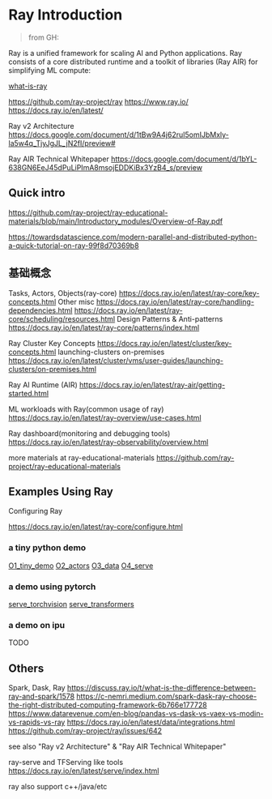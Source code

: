 <!-- TOC
# Ray Introduction
## Quick intro
## 基础概念
## Examples Using Ray
## Others
-->

<!-- links are based on ray v2.3.1 -->

<!-- see this repo at https://github.com/gglin001/ray_intro -->

# Ray Introduction

> from GH:

Ray is a unified framework for scaling AI and Python applications. Ray consists of a core distributed runtime and a toolkit of libraries (Ray AIR) for simplifying ML compute:

[what-is-ray](imgs/what-is-ray-padded.svg)

https://github.com/ray-project/ray
https://www.ray.io/
https://docs.ray.io/en/latest/

Ray v2 Architecture
https://docs.google.com/document/d/1tBw9A4j62ruI5omIJbMxly-la5w4q_TjyJgJL_jN2fI/preview#

Ray AIR Technical Whitepaper
https://docs.google.com/document/d/1bYL-638GN6EeJ45dPuLiPImA8msojEDDKiBx3YzB4_s/preview

## Quick intro

https://github.com/ray-project/ray-educational-materials/blob/main/Introductory_modules/Overview-of-Ray.pdf

https://towardsdatascience.com/modern-parallel-and-distributed-python-a-quick-tutorial-on-ray-99f8d70369b8

## 基础概念

Tasks, Actors, Objects(ray-core)
https://docs.ray.io/en/latest/ray-core/key-concepts.html
Other misc
https://docs.ray.io/en/latest/ray-core/handling-dependencies.html
https://docs.ray.io/en/latest/ray-core/scheduling/resources.html
Design Patterns & Anti-patterns
https://docs.ray.io/en/latest/ray-core/patterns/index.html

Ray Cluster Key Concepts
https://docs.ray.io/en/latest/cluster/key-concepts.html
launching-clusters on-premises
https://docs.ray.io/en/latest/cluster/vms/user-guides/launching-clusters/on-premises.html

Ray AI Runtime (AIR)
https://docs.ray.io/en/latest/ray-air/getting-started.html

ML workloads with Ray(common usage of ray)
https://docs.ray.io/en/latest/ray-overview/use-cases.html

Ray dashboard(monitoring and debugging tools)
https://docs.ray.io/en/latest/ray-observability/overview.html

more materials at ray-educational-materials
https://github.com/ray-project/ray-educational-materials

## Examples Using Ray

Configuring Ray

https://docs.ray.io/en/latest/ray-core/configure.html

### a tiny python demo

[O1_tiny_demo](O1_tiny_demo.py)
[O2_actors](O2_actors.py)
[O3_data](O3_data.py)
[O4_serve](O4_serve.py)

### a demo using pytorch

[serve_torchvision](serve_torchvision.py)
[serve_transformers](serve_transformers.py)

### a demo on ipu

TODO

## Others

Spark, Dask, Ray
https://discuss.ray.io/t/what-is-the-difference-between-ray-and-spark/1578
https://c-nemri.medium.com/spark-dask-ray-choose-the-right-distributed-computing-framework-6b766e177728
https://www.datarevenue.com/en-blog/pandas-vs-dask-vs-vaex-vs-modin-vs-rapids-vs-ray
https://docs.ray.io/en/latest/data/integrations.html
https://github.com/ray-project/ray/issues/642

see also "Ray v2 Architecture" & "Ray AIR Technical Whitepaper"

ray-serve and TFServing like tools
https://docs.ray.io/en/latest/serve/index.html

ray also support c++/java/etc
